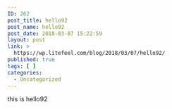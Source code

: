 ```yaml
---
ID: 262
post_title: hello92
post_name: hello92
post_date: 2018-03-07 15:22:59
layout: post
link: >
  https://wp.litefeel.com/blog/2018/03/07/hello92/
published: true
tags: [ ]
categories:
  - Uncategorized
---
```

this is hello92
